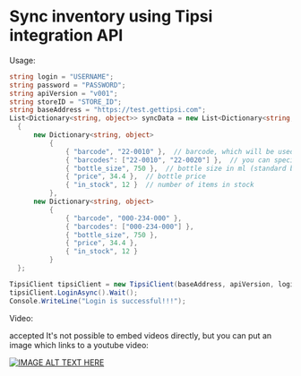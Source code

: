 # Sync inventory using Tipsi integration API

Usage:

```cs
string login = "USERNAME";
string password = "PASSWORD";
string apiVersion = "v001";
string storeID = "STORE_ID";
string baseAddress = "https://test.gettipsi.com";
List<Dictionary<string, object>> syncData = new List<Dictionary<string, object>>
  {
      new Dictionary<string, object>
          {
              { "barcode", "22-0010" },  // barcode, which will be used to lookup inventory item
              { "barcodes": ["22-0010", "22-0020"] },  // you can specify alternate barcodes here, will override existing barcodes
              { "bottle_size", 750 },  // bottle size in ml (standard bottle - 750ml)
              { "price", 34.4 },  // bottle price
              { "in_stock", 12 }  // number of items in stock
          },
      new Dictionary<string, object>
          {
              { "barcode", "000-234-000" },
              { "barcodes": ["000-234-000"] },
              { "bottle_size", 750 },
              { "price", 34.4 },
              { "in_stock", 12 }
          }
  };

TipsiClient tipsiClient = new TipsiClient(baseAddress, apiVersion, login, password);
tipsiClient.LoginAsync().Wait();
Console.WriteLine("Login is successful!!!");
```

Video:

accepted
It's not possible to embed videos directly, but you can put an image which links to a youtube video:

[![IMAGE ALT TEXT HERE](https://img.youtube.com/vi/gCw0NtvPm_o/0.jpg)](https://www.youtube.com/watch?v=gCw0NtvPm_o)

